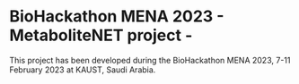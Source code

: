 # BioHackathon MENA 2023 - MetaboliteNET project -
This project has been developed during the BioHackathon MENA 2023, 7-11 February 2023 at KAUST, Saudi Arabia.
